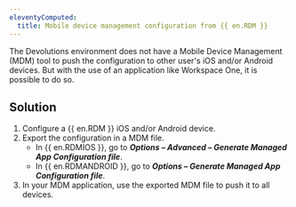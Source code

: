 ```yaml
---
eleventyComputed:
  title: Mobile device management configuration from {{ en.RDM }}
---
```

The Devolutions environment does not have a Mobile Device Management (MDM) tool to push the configuration to other user's iOS and/or Android devices. But with the use of an application like Workspace One, it is possible to do so.

## Solution
1. Configure a {{ en.RDM }} iOS and/or Android device.
1. Export the configuration in a MDM file.
    * In {{ en.RDMIOS }}, go to ***Options – Advanced – Generate Managed App Configuration file***.
    * In {{ en.RDMANDROID }}, go to ***Options – Generate Managed App Configuration file***.
1. In your MDM application, use the exported MDM file to push it to all devices.
